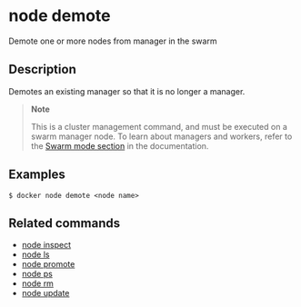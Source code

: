 # node demote

<!---MARKER_GEN_START-->
Demote one or more nodes from manager in the swarm


<!---MARKER_GEN_END-->

## Description

Demotes an existing manager so that it is no longer a manager.

> **Note**
>
> This is a cluster management command, and must be executed on a swarm
> manager node. To learn about managers and workers, refer to the [Swarm mode
> section](https://docs.docker.com/engine/swarm/) in the documentation.

## Examples

```console
$ docker node demote <node name>
```

## Related commands

* [node inspect](node_inspect.md)
* [node ls](node_ls.md)
* [node promote](node_promote.md)
* [node ps](node_ps.md)
* [node rm](node_rm.md)
* [node update](node_update.md)
